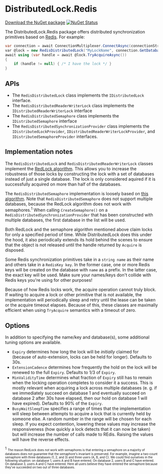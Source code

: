 # DistributedLock.Redis

[Download the NuGet package](https://www.nuget.org/packages/DistributedLock.Redis) [![NuGet Status](http://img.shields.io/nuget/v/DistributedLock.Redis.svg?style=flat)](https://www.nuget.org/packages/DistributedLock.Redis/)

The DistributedLock.Redis package offers distributed synchronization primitives based on [Redis](https://redis.io/). For example:

```C#
var connection = await ConnectionMultiplexer.ConnectAsync(connectionString); // uses StackExchange.Redis
var @lock = new RedisDistributedLock("MyLockName", connection.GetDatabase());
await using (var handle = await @lock.TryAcquireAsync())
{
    if (handle != null) { /* I have the lock */ }
}
```

## APIs

- The `RedisDistributedLock` class implements the `IDistributedLock` interface.
- The `RedisDistributedReaderWriterLock` class implements the `IDistributedReaderWriterLock` interface
- The `RedisDistributedSemaphore` class implements the `IDistributedSemaphore` interface
- The `RedisDistributedSynchronizationProvider` class implements the `IDistributedLockProvider`, `IDistributedReaderWriterLockProvider`, and `IDistributedSemaphoreProvider` interfaces.

## Implementation notes

The `RedisDistributedLock` and `RedisDistributedReaderWriterLock` classes implement the [RedLock algorithm](https://redis.io/topics/distlock). This allows you to increase the robustness of those locks by constructing the lock with a set of databases instead of just a single database. The lock is only considered aquired if it is successfully acquired on more than half of the databases.

The `RedisDistributedSemaphore` implementation is loosely based on [this algorithm](https://redislabs.com/ebook/part-2-core-concepts/chapter-6-application-components-in-redis/6-3-counting-semaphores/). Note that `RedisDistributedSemaphore` does not support multiple databases, because the RedLock algorithm does not work with semaphores.<sup>1</sup> When calling `CreateSemaphore()` on a `RedisDistributedSynchronizationProvider` that has been constructed with multiple databases, the first database in the list will be used.

Both RedLock and the semaphore algorithm mentioned above claim locks for only a specified period of time. While DistributedLock does this under the hood, it also periodically extends its hold behind the scenes to ensure that the object is not released until the handle returned by `Acquire` is disposed.

Some Redis synchronization primitives take in a `string name` as their name and others take in a `RedisKey key`. In the former case, one or more Redis keys will be created on the database with `name` as a prefix. In the latter case, the exact key will be used. Make sure your names/keys don't collide with Redis keys you're using for other purposes!

Because of how Redis locks work, the acquire operation cannot truly block. If waiting to acquire a lock or other primitive that is not available, the implementation will periodically sleep and retry until the lease can be taken or the acquire timeout elapses. Because of this, these classes are maximally efficient when using `TryAcquire` semantics with a timeout of zero.

## Options

In addition to specifying the name/key and database(s), some additional tuning options are available.

- `Expiry` determines how long the lock will be *initially* claimed for (because of auto-extension, locks can be held for longer). Defaults to 30s.
- `ExtensionCadence` determines how frequently the hold on the lock will be renewed to the full `Expiry`. Defaults to 1/3 of `Expiry`.
- `MinValidityTime` determines what fraction of `Expiry` still has to remain when the locking operation completes to consider it a success. This is mostly relevant when acquiring a lock across multiple databases (e. g. if we immediately succeed on database 1 and eventually succeed on database 2 after 30s have elapsed, then our hold on database 1 will have expired). Defaults to 90% of the `Expiry`.
- `BusyWaitSleepTime` specifies a range of times that the implementation will sleep between attempts to acquire a lock that is currently held by someone else. A random number in the range will be chosen for each sleep. If you expect contention, lowering these values may increase the responsiveness (how quickly a lock detects that it can now be taken) but will increase the number of calls made to REdis. Raising the values will have the reverse effects.


<sup>1</sup> <sub><sup>The reason RedLock does not work with semaphores is that entering a semaphore on a majority of databases does not guarantee that the semaphore's invariant is preserved. For example, imagine a two-count semaphore with three databases (1, 2, and 3) and three users (A, B, and C). We could find ourselves in the following situation: on database 1, users A and B have entered. On database 2, users B and C have entered. On database 3, users A and C have entered. Here all users believe they have entered the semaphore because they've succeeded on two out of three databases.</sup></sub>
